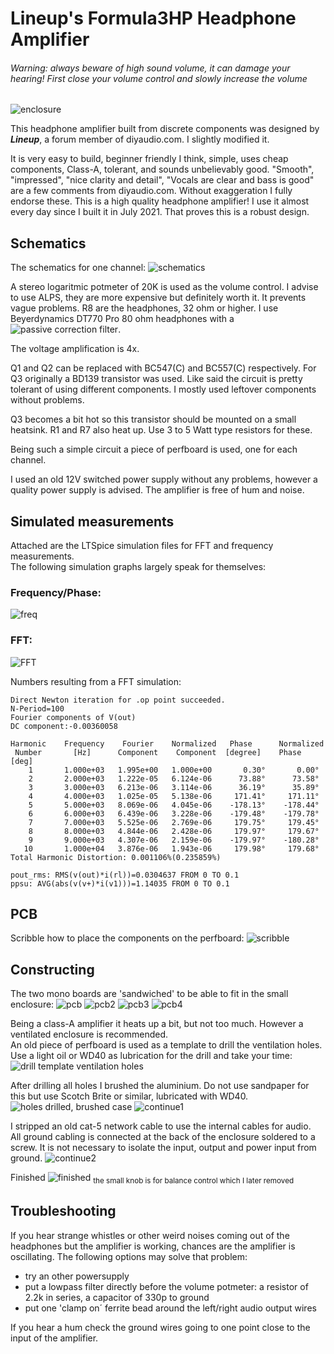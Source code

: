 # Lineup's Formula3HP Headphone Amplifier
###### Warning: always beware of high sound volume, it can damage your hearing! First close your volume control and slowly increase the volume

![enclosure](https://github.com/Wanderingidea/Formula3HP/assets/42114791/5beeb39b-3402-41bb-8f09-ad7a01f713b2)

This headphone amplifier built from discrete components was designed by ***Lineup***, a forum member of diyaudio.com. I slightly modified it.

It is very easy to build, beginner friendly I think, simple, uses cheap components, Class-A, tolerant, and sounds unbelievably good. "Smooth", "impressed", "nice clarity and detail", "Vocals are clear and bass is good" are a few comments from diyaudio.com. Without exaggeration I fully endorse these. This is a high quality headphone amplifier!
I use it almost every day since I built it in July 2021. That proves this is a robust design.

## Schematics
The schematics for one channel: 
![schematics](https://github.com/Wanderingidea/Formula3HP-headphone-amplifier/assets/42114791/15b8bff8-806b-4180-9ffd-d1eeb49d375c)

A stereo logaritmic potmeter of 20K is used as the volume control. I advise to use ALPS, they are more expensive but definitely worth it. It prevents vague problems.
R8 are the headphones, 32 ohm or higher. I use Beyerdynamics DT770 Pro 80 ohm headphones with a ![passive correction filter](https://github.com/Wanderingidea/Beyerdynamics-DT770-Pro-80-correction-filter).

The voltage amplification is 4x.

Q1 and Q2 can be replaced with BC547(C) and BC557(C) respectively. For Q3 originally a BD139 transistor was used. Like said the circuit is pretty tolerant of using different components. I mostly used leftover components without problems.

Q3 becomes a bit hot so this transistor should be mounted on a small heatsink. R1 and R7 also heat up. Use 3 to 5 Watt type resistors for these.

Being such a simple circuit a piece of perfboard is used, one for each channel. 

I used an old 12V switched power supply without any problems, however a quality power supply is advised. The amplifier is free of hum and noise.

## Simulated measurements
Attached are the LTSpice simulation files for FFT and frequency measurements.<br>
The following simulation graphs largely speak for themselves:
### Frequency/Phase:
![freq](https://github.com/Wanderingidea/Formula3HP/assets/42114791/43f02a09-f3db-453b-9d8e-f08a0f296780)
### FFT:
![FFT](https://github.com/Wanderingidea/Formula3HP/assets/42114791/637edfbb-658a-42c2-b7b2-b46d2fbb8c42)

Numbers resulting from a FFT simulation:
```
Direct Newton iteration for .op point succeeded.
N-Period=100
Fourier components of V(out)
DC component:-0.00360058

Harmonic	Frequency	 Fourier 	Normalized	 Phase  	Normalized
 Number 	  [Hz]   	Component	 Component	[degree]	Phase [deg]
    1   	1.000e+03	1.995e+00	1.000e+00	    0.30°	    0.00°
    2   	2.000e+03	1.222e-05	6.124e-06	   73.88°	   73.58°
    3   	3.000e+03	6.213e-06	3.114e-06	   36.19°	   35.89°
    4   	4.000e+03	1.025e-05	5.138e-06	  171.41°	  171.11°
    5   	5.000e+03	8.069e-06	4.045e-06	 -178.13°	 -178.44°
    6   	6.000e+03	6.439e-06	3.228e-06	 -179.48°	 -179.78°
    7   	7.000e+03	5.525e-06	2.769e-06	  179.75°	  179.45°
    8   	8.000e+03	4.844e-06	2.428e-06	  179.97°	  179.67°
    9   	9.000e+03	4.307e-06	2.159e-06	 -179.97°	 -180.28°
   10   	1.000e+04	3.876e-06	1.943e-06	  179.98°	  179.68°
Total Harmonic Distortion: 0.001106%(0.235859%)

pout_rms: RMS(v(out)*i(rl))=0.0304637 FROM 0 TO 0.1
ppsu: AVG(abs(v(v+)*i(v1)))=1.14035 FROM 0 TO 0.1
```
## PCB
Scribble how to place the components on the perfboard: 
![scribble](https://github.com/Wanderingidea/Formula3HP/assets/42114791/5a5c339a-fe4b-4e24-bd31-a37b7794f928)

## Constructing
The two mono boards are 'sandwiched' to be able to fit in the small enclosure: 
![pcb](https://github.com/Wanderingidea/Formula3HP/assets/42114791/8a6837b6-ebe9-4da0-9689-86c483e44a45)
![pcb2](https://github.com/Wanderingidea/Formula3HP/assets/42114791/6548a4c5-0585-4d5e-86b8-742266c1ebeb)
![pcb3](https://github.com/Wanderingidea/Formula3HP/assets/42114791/71e4d850-029b-4991-9651-d391bc8b6636)
![pcb4](https://github.com/Wanderingidea/Formula3HP/assets/42114791/5289aecf-3c63-41d9-85e3-2e30e4fbf31b)

Being a class-A amplifier it heats up a bit, but not too much. However a ventilated enclosure is recommended.<br>
An old piece of perfboard is used as a template to drill the ventilation holes. Use a light oil or WD40 as lubrication for the drill and take your time: 
![drill template ventilation holes](https://github.com/Wanderingidea/Formula3HP/assets/42114791/c4ce4b41-0632-4a68-8967-893af275f838)

After drilling all holes I brushed the aluminium. Do not use sandpaper for this but use Scotch Brite or similar, lubricated with WD40.
![holes drilled, brushed case](https://github.com/Wanderingidea/Formula3HP/assets/42114791/6e6b1db1-52f8-41b8-8e02-fa7d927ed0c7)
![continue1](https://github.com/Wanderingidea/Formula3HP/assets/42114791/953c6fad-ca6c-472d-bb7d-f89165cf6d80)

I stripped an old cat-5 network cable to use the internal cables for audio.<br>
All ground cabling is connected at the back of the enclosure soldered to a screw. It is not necessary to isolate the input, output and power input from ground. 
![continue2](https://github.com/Wanderingidea/Formula3HP/assets/42114791/75f9b5a0-d77a-4d9c-9012-36b252244a13)

Finished
![finished](https://github.com/Wanderingidea/Formula3HP/assets/42114791/6aca888e-5836-42b1-97b1-27ef55015564)
<sub>the small knob is for balance control which I later removed</sub>

## Troubleshooting
If you hear strange whistles or other weird noises coming out of the headphones but the amplifier is working, chances are the amplifier is oscillating.
The following options may solve that problem:
- try an other powersupply
- put a lowpass filter directly before the volume potmeter:
a resistor of 2.2k in series, a capacitor of 330p to ground
- put one 'clamp on´ ferrite bead around the left/right audio output wires

If you hear a hum check the ground wires going to one point close to the input of the amplifier.
